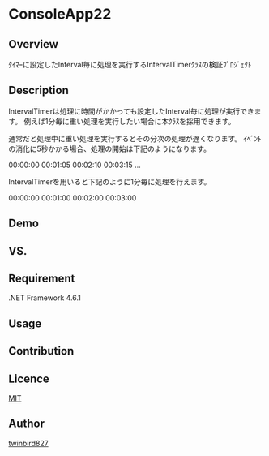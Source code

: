 ConsoleApp22
====

## Overview

ﾀｲﾏｰに設定したInterval毎に処理を実行するIntervalTimerｸﾗｽの検証ﾌﾟﾛｼﾞｪｸﾄ

## Description

IntervalTimerは処理に時間がかかっても設定したInterval毎に処理が実行できます。
例えば1分毎に重い処理を実行したい場合に本ｸﾗｽを採用できます。

通常だと処理中に重い処理を実行するとその分次の処理が遅くなります。
ｲﾍﾞﾝﾄの消化に5秒かかる場合、処理の開始は下記のようになります。

00:00:00
00:01:05
00:02:10
00:03:15
...

IntervalTimerを用いると下記のように1分毎に処理を行えます。

00:00:00
00:01:00
00:02:00
00:03:00

## Demo

## VS. 

## Requirement

.NET Framework 4.6.1

## Usage

## Contribution

## Licence

[MIT](https://github.com/twinbird827/ConsoleApp22/blob/master/LICENSE)

## Author

[twinbird827](https://github.com/twinbird827)